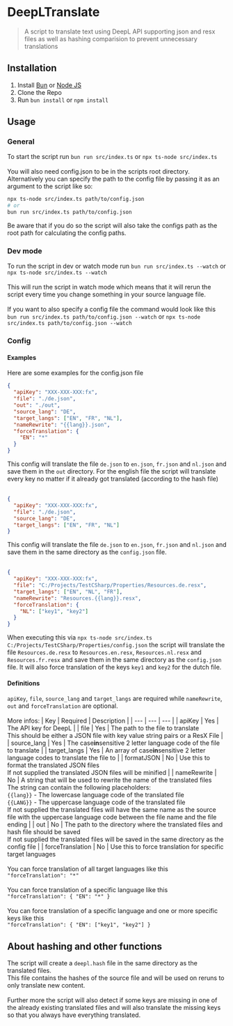 # DeepLTranslate

> A script to translate text using DeepL API supporting json and resx files as well as hashing comparision to prevent unnecessary translations

## Installation

1. Install [Bun](https://bun.sh) or [Node JS](https://nodejs.org)
2. Clone the Repo
3. Run `bun install` or `npm install`

## Usage

### General

To start the script run `bun run src/index.ts` or `npx ts-node src/index.ts`
<br/>
<br/>
You will also need config.json to be in the scripts root directory.
<br/>
Alternatively you can specify the path to the config file by passing it as an argument to the script like so:

```bash
npx ts-node src/index.ts path/to/config.json
# or
bun run src/index.ts path/to/config.json
```

Be aware that if you do so the script will also take the configs path as the root path for calculating the config paths.

### Dev mode

To run the script in dev or watch mode run `bun run src/index.ts --watch` or `npx ts-node src/index.ts --watch`
<br/>
<br/>
This will run the script in watch mode which means that it will rerun the script every time you change something in your source language file.
<br/>
<br/>
If you want to also specify a config file the command would look like this `bun run src/index.ts path/to/config.json --watch` or `npx ts-node src/index.ts path/to/config.json --watch`

### Config

#### Examples

Here are some examples for the config.json file

```json
{
  "apiKey": "XXX-XXX-XXX:fx",
  "file": "./de.json",
  "out": "./out",
  "source_lang": "DE",
  "target_langs": ["EN", "FR", "NL"],
  "nameRewrite": "{{lang}}.json",
  "forceTranslation": {
    "EN": "*"
  }
}
```

This config will translate the file `de.json` to `en.json`, `fr.json` and `nl.json` and save them in the `out` directory. For the english file the script will translate every key no matter if it already got translated (according to the hash file)
<br/>
<br/>

```json
{
  "apiKey": "XXX-XXX-XXX:fx",
  "file": "./de.json",
  "source_lang": "DE",
  "target_langs": ["EN", "FR", "NL"]
}
```

This config will translate the file `de.json` to `en.json`, `fr.json` and `nl.json` and save them in the same directory as the `config.json` file.
<br/>
<br/>

```json
{
  "apiKey": "XXX-XXX-XXX:fx",
  "file": "C:/Projects/TestCSharp/Properties/Resources.de.resx",
  "target_langs": ["EN", "NL", "FR"],
  "nameRewrite": "Resources.{{lang}}.resx",
  "forceTranslation": {
    "NL": ["key1", "key2"]
  }
}
```

When executing this via `npx ts-node src/index.ts C:/Projects/TestCSharp/Properties/config.json` the script will translate the file `Resources.de.resx` to `Resources.en.resx`, `Resources.nl.resx` and `Resources.fr.resx` and save them in the same directory as the `config.json` file. It will also force translation of the keys `key1` and `key2` for the dutch file.

#### Definitions

`apiKey`, `file`, `source_lang` and `target_langs` are required while `nameRewrite`, `out` and `forceTranslation` are optional.
<br/>
<br/>
More infos:
| Key | Required | Description |
| --- | --- | --- |
| apiKey | Yes | The API key for DeepL |
| file | Yes | The path to the file to translate<br/>This should be either a JSON file with key value string pairs or a ResX File |
| source_lang | Yes | The case<b>in</b>sensitive 2 letter language code of the file to translate |
| target_langs | Yes | An array of case<b>in</b>sensitive 2 letter language codes to translate the file to |
| formatJSON | No | Use this to format the translated JSON files<br/>If not supplied the translated JSON files will be minified |
| nameRewrite | No | A string that will be used to rewrite the name of the translated files<br/>The string can contain the following placeholders:<br/>`{{lang}}` - The lowercase language code of the translated file<br/>`{{LANG}}` - The uppercase language code of the translated file<br/>If not supplied the translated files will have the same name as the source file with the uppercase language code between the file name and the file ending |
| out | No | The path to the directory where the translated files and hash file should be saved<br/>If not supplied the translated files will be saved in the same directory as the config file |
| forceTranslation | No | Use this to force translation for specific target languages<br/><br/>You can force translation of all target languages like this<br/>`"forceTranslation": "*"`<br/><br/>You can force translation of a specific language like this<br/>`"forceTranslation": { "EN": "*" }`<br/><br/>You can force translation of a specific language and one or more specific keys like this<br/>`"forceTranslation": { "EN": ["key1", "key2"] }`

## About hashing and other functions

The script will create a `deepl.hash` file in the same directory as the translated files.
<br/>
This file contains the hashes of the source file and will be used on reruns to only translate new content.
<br/>
<br/>
Further more the script will also detect if some keys are missing in one of the already existing translated files and will also translate the missing keys so that you always have everything translated.
